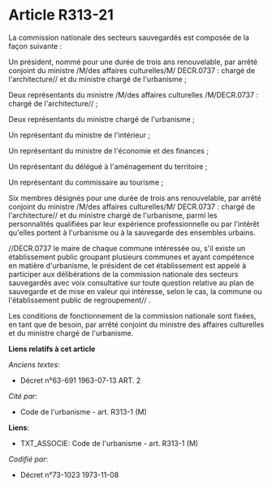 # Article R313-21

La commission nationale des secteurs sauvegardés est composée de la façon suivante :

Un président, nommé pour une durée de trois ans renouvelable, par arrêté conjoint du ministre /M/des affaires culturelles/M/
DECR.0737 : chargé de l'architecture// et du ministre chargé de l'urbanisme ;

Deux représentants du ministre /M/des affaires culturelles /M/DECR.0737 : chargé de l'architecture// ;

Deux représentants du ministre chargé de l'urbanisme ;

Un représentant du ministre de l'intérieur ;

Un représentant du ministre de l'économie et des finances ;

Un représentant du délégué à l'aménagement du territoire ;

Un représentant du commissaire au tourisme ;

Six membres désignés pour une durée de trois ans renouvelable, par arrêté conjoint du ministre /M/des affaires culturelles/M/
DECR.0737 : chargé de l'architecture// et du ministre chargé de l'urbanisme, parmi les personnalités qualifiées par leur
expérience professionnelle ou par l'intérêt qu'elles portent à l'urbanisme ou à la sauvegarde des ensembles urbains.

//DECR.0737 le maire de chaque commune intéressée ou, s'il existe un établissement public groupant plusieurs communes et
ayant compétence en matière d'urbanisme, le président de cet établissement est appelé à participer aux délibérations de la
commission nationale des secteurs sauvegardés avec voix consultative sur toute question relative au plan de sauvegarde et de
mise en valeur qui intéresse, selon le cas, la commune ou l'établissement public de regroupement// .

Les conditions de fonctionnement de la commission nationale sont fixées, en tant que de besoin, par arrêté conjoint du
ministre des affaires culturelles et du ministre chargé de l'urbanisme.

**Liens relatifs à cet article**

_Anciens textes_:

  - Décret n°63-691 1963-07-13 ART. 2

_Cité par_:

  - Code de l'urbanisme - art. R313-1 (M)

**Liens**:

  - TXT_ASSOCIE: Code de l'urbanisme - art. R313-1 (M)

_Codifié par_:

  - Décret n°73-1023 1973-11-08
